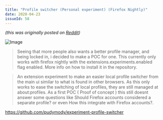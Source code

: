 ```yaml
---
title: "Profile switcher (Personal experiment) (Firefox Nightly)"
date: 2020-04-23
issueId: 58
---
```


*(this was originally posted on [Reddit](https://old.reddit.com/r/firefox/comments/g6ci50/profile_switcher_personal_experiment_nightly/))*

![Image](/static/imgs/profile-switcher-firefox-nightly/preview.jpeg)

> Seeing that more people also wants a better profile manager, and being locked in, i decided to make a POC for one. This currently only works with firefox nightly with the extensions.experiments.enabled flag enabled. More info on how to install it in the repository.

> An extension experiment to make an easier local profile switcher from the main ui similar to what is found in other browsers. As this only works to ease the switching of local profiles, they are still managed at about:profiles. As a first POC ( Proof of concept ) this still doesnt answer some questions like Should Firefox accounts considered a separate profile? or even How this integrate with Firefox accounts?.

https://github.com/pudymody/experiment-profile-switcher
